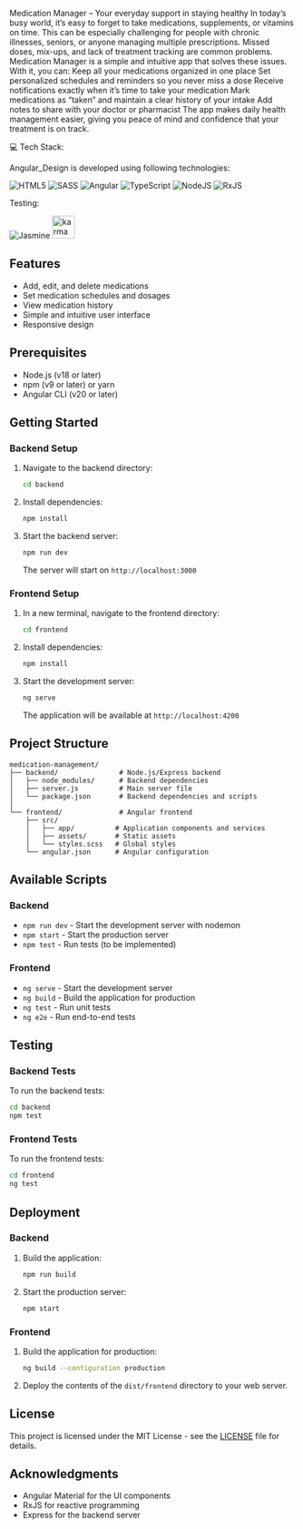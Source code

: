 Medication Manager – Your everyday support in staying healthy In today’s busy world, it’s easy to forget to take medications, supplements, or vitamins on time. This can be especially challenging for people with chronic illnesses, seniors, or anyone managing multiple prescriptions. Missed doses, mix-ups, and lack of treatment tracking are common problems. Medication Manager is a simple and intuitive app that solves these issues. With it, you can: Keep all your medications organized in one place Set personalized schedules and reminders so you never miss a dose Receive notifications exactly when it’s time to take your medication Mark medications as “taken” and maintain a clear history of your intake Add notes to share with your doctor or pharmacist The app makes daily health management easier, giving you peace of mind and confidence that your treatment is on track.





💻 Tech Stack:



Angular_Design is developed using following technologies:



![HTML5](https://img.shields.io/badge/html5-%23E34F26.svg?style=for-the-badge&logo=html5&logoColor=white)   ![SASS](https://img.shields.io/badge/SASS-hotpink.svg?style=for-the-badge&logo=SASS&logoColor=white) ![Angular](https://img.shields.io/badge/angular-%23DD0031.svg?style=for-the-badge&logo=angular&logoColor=white) ![TypeScript](https://img.shields.io/badge/typescript-%23007ACC.svg?style=for-the-badge&logo=typescript&logoColor=white) ![NodeJS](https://img.shields.io/badge/node.js-6DA55F?style=for-the-badge&logo=node.js&logoColor=white) ![RxJS](https://img.shields.io/badge/rxjs-%23B7178C.svg?style=for-the-badge&logo=reactivex&logoColor=white)


Testing:


![Jasmine](https://img.shields.io/badge/jasmine-%238A4182.svg?style=for-the-badge&logo=jasmine&logoColor=white)
<img src="https://raw.githubusercontent.com/detain/svg-logos/780f25886640cef088af994181646db2f6b1a3f8/svg/karma.svg" alt="karma" width="40" height="40"/> </a> 



## Features

- Add, edit, and delete medications
- Set medication schedules and dosages
- View medication history
- Simple and intuitive user interface
- Responsive design

## Prerequisites

- Node.js (v18 or later)
- npm (v9 or later) or yarn
- Angular CLI (v20 or later)

## Getting Started

### Backend Setup

1. Navigate to the backend directory:
   ```bash
   cd backend
   ```

2. Install dependencies:
   ```bash
   npm install
   ```

3. Start the backend server:
   ```bash
   npm run dev
   ```
   The server will start on `http://localhost:3000`

### Frontend Setup

1. In a new terminal, navigate to the frontend directory:
   ```bash
   cd frontend
   ```

2. Install dependencies:
   ```bash
   npm install
   ```

3. Start the development server:
   ```bash
   ng serve
   ```
   The application will be available at `http://localhost:4200`

## Project Structure

```
medication-management/
├── backend/               # Node.js/Express backend
│   ├── node_modules/      # Backend dependencies
│   ├── server.js          # Main server file
│   └── package.json       # Backend dependencies and scripts
│
└── frontend/              # Angular frontend
    ├── src/
    │   ├── app/          # Application components and services
    │   ├── assets/       # Static assets
    │   └── styles.scss   # Global styles
    └── angular.json      # Angular configuration
```

## Available Scripts

### Backend
- `npm run dev` - Start the development server with nodemon
- `npm start` - Start the production server
- `npm test` - Run tests (to be implemented)

### Frontend
- `ng serve` - Start the development server
- `ng build` - Build the application for production
- `ng test` - Run unit tests
- `ng e2e` - Run end-to-end tests

## Testing

### Backend Tests
To run the backend tests:
```bash
cd backend
npm test
```

### Frontend Tests
To run the frontend tests:
```bash
cd frontend
ng test
```

## Deployment

### Backend
1. Build the application:
   ```bash
   npm run build
   ```
2. Start the production server:
   ```bash
   npm start
   ```

### Frontend
1. Build the application for production:
   ```bash
   ng build --configuration production
   ```
2. Deploy the contents of the `dist/frontend` directory to your web server.

## License

This project is licensed under the MIT License - see the [LICENSE](LICENSE) file for details.

## Acknowledgments

- Angular Material for the UI components
- RxJS for reactive programming
- Express for the backend server
